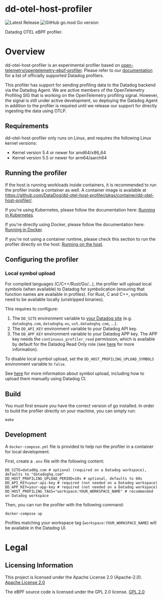 # dd-otel-host-profiler

![Latest Release](https://img.shields.io/github/v/release/DataDog/dd-otel-host-profiler?display_name=tag&label=Latest%20Release)
![GitHub go.mod Go version](https://img.shields.io/github/go-mod/go-version/datadog/dd-otel-host-profiler)

Datadog OTEL eBPF profiler.

# Overview

dd-otel-host-profiler is an experimental profiler based on [open-telemetry/opentelemetry-ebpf-profiler](https://github.com/open-telemetry/opentelemetry-ebpf-profiler). Please refer to our [documentation](https://docs.datadoghq.com/profiler/) for a list of officially supported Datadog profilers.

This profiler has support for sending profiling data to the Datadog backend via the Datadog Agent. We are active members of the OpenTelemetry Profiling SIG that is working on the OpenTelemetry profiling signal. However, the signal is still under active development, so deploying the Datadog Agent in addition to the profiler is required until we release our support for directly ingesting the data using OTLP.

## Requirements

dd-otel-host-profiler only runs on Linux, and requires the following Linux kernel versions:
* Kernel version 5.4 or newer for amd64/x86_64
* Kernel version 5.5 or newer for arm64/aarch64

## Running the profiler

If the host is running workloads inside containers, it is recommended to run the profiler inside a container as well. A container image is available at https://github.com/DataDog/dd-otel-host-profiler/pkgs/container/dd-otel-host-profiler/.

If you're using Kubernetes, please follow the documentation here: [Running in Kubernetes](doc/running-in-kubernetes.md). 

If you're directly using Docker, please follow the documentation here: [Running in Docker](doc/running-in-docker.md).

If you're not using a container runtime, please check this section to run the profiler directly on the host: [Running on the host](doc/running-on-host.md).

## Configuring the profiler

### Local symbol upload

For compiled languages (C/C++/Rust/Go/...), the profiler will upload local symbols (when available) to Datadog for symbolication (ensuring that function names are available in profiles). For Rust, C and C++, symbols need to be available locally (unstripped binaries).

This requires to configure:
1. The `DD_SITE` environment variable to [your Datadog site](https://docs.datadoghq.com/getting_started/site/#access-the-datadog-site) (e.g. `datadoghq.com`, `datadoghq.eu`, `us5.datadoghq.com`, ...).
2. The `DD_API_KEY` environment variable to your Datadog API key.
3. The `DD_APP_KEY` environment variable to your Datadog APP key. The APP key needs the `continuous_profiler_read` permission, which is available by default for the Datadog Read Only role (see [here](https://docs.datadoghq.com/account_management/rbac/permissions/#apm) for more information).

To disable local symbol upload, set the `DD_HOST_PROFILING_UPLOAD_SYMBOLS` environment variable to `false`.

See [here](https://docs.datadoghq.com/profiler/enabling/full_host/#symbol-upload-using-datadog-ci) for more information about symbol upload, including how to upload them manually using Datadog CI.

## Build 

You must first ensure you have the correct version of go installed.
In order to build the profiler directly on your machine, you can simply run:

```
make
```

## Development

A `docker-compose.yml` file is provided to help run the profiler in a container for local development.

First, create a `.env` file with the following content:

```
DD_SITE=datad0g.com # optional (required on a Datadog workspace), defaults to "datadoghq.com"
DD_HOST_PROFILING_UPLOAD_PERIOD=10s # optional, defaults to 60s
DD_API_KEY=your-api-key # required (not needed on a Datadog workspace) 
DD_APP_KEY=your-app-key # required (not needed on a Datadog workspace) 
DD_HOST_PROFILING_TAGS="workspace:YOUR_WORKSPACE_NAME" # recommended on Datadog workspace
```

Then, you can run the profiler with the following command:

```
docker-compose up
```

Profiles matching your workspace tag (`workspace:YOUR_WORKSPACE_NAME`) will be available in the Datadog UI.

# Legal

## Licensing Information

This project is licensed under the Apache License 2.0 (Apache-2.0).
[Apache License 2.0](LICENSE)

The eBPF source code is licensed under the GPL 2.0 license.
[GPL 2.0](support/ebpf/LICENSE)
